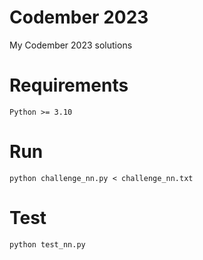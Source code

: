 # Codember 2023
My Codember 2023 solutions
# Requirements
`Python >= 3.10`
# Run
`python challenge_nn.py < challenge_nn.txt`
# Test
`python test_nn.py`
